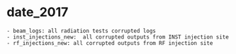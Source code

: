 # date_2017

 	- beam_logs: all radiation tests corrupted logs
 	- inst_injections_new: 	all corrupted outputs from INST injection site
 	- rf_injections_new: all corrupted outputs from RF injection site
